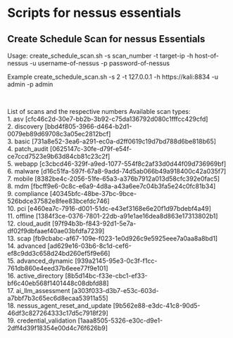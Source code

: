 <h1>Scripts for nessus essentials</h1>

<h2>Create Schedule Scan for nessus Essentials</h2>
<p>Usage: create_schedule_scan.sh -s scan_number -t target-ip -h host-of-nessus -u username-of-nessus -p password-of-nessus</p>
<p>Example create_schedule_scan.sh -s 2 -t 127.0.0.1 -h https://kali:8834 -u admin -p admin</p>
<br>
<p>List of scans and the respective numbers
Available scan types:
<br>1. asv [cfc46c2d-30e7-bb2b-3b92-c75da136792d080c1fffcc429cfd]
<br>2. discovery [bbd4f805-3966-d464-b2d1-0079eb89d69708c3a05ec2812bcf]
<br>3. basic [731a8e52-3ea6-a291-ec0a-d2ff0619c19d7bd788d6be818b65]
<br>4. patch_audit [0625147c-30fe-d79f-e54f-ce7ccd7523e9b63d84cb81c23c2f]
<br>5. webapp [c3cbcd46-329f-a9ed-1077-554f8c2af33d0d44f09d736969bf]
<br>6. malware [d16c51fa-597f-67a8-9add-74d5ab066b49a918400c42a035f7]
<br>7. mobile [8382be4c-2056-51fe-65a3-a376b7912a013d58cfc392e0fac5]
<br>8. mdm [fbcff9e6-0c8c-e6a9-4d8a-a43a6ee7c04b3fa5e24c0fc81b34]
<br>9. compliance [40345bfc-48be-37bc-9bce-526bdce37582e8fee83bcefdc746]
<br>10. pci [e460ea7c-7916-d001-51dc-e43ef3168e6e20f1d97bdebf4a49]
<br>11. offline [1384f3ce-0376-7801-22db-a91e1ae16dea8d863e17313802b1]
<br>12. cloud_audit [97f94b3b-f843-92d1-5e7a-df02f9dbfaaef40ae03bfdfa7239]
<br>13. scap [fb9cbabc-af67-109e-f023-1e0d926c9e5925eee7a0aa8a8bd1]
<br>14. advanced [ad629e16-03b6-8c1d-cef6-ef8c9dd3c658d24bd260ef5f9e66]
<br>15. advanced_dynamic [939a2145-95e3-0c3f-f1cc-761db860e4eed37b6eee77f9e101]
<br>16. active_directory [8b5d14bc-f33e-cbc1-ef33-bf6c40eb568f1401448c08dbfd88]
<br>17. ai_llm_assessment [a303f033-d3b7-e53c-603d-a7bbf7b3c65ec6d8ecaa53911a55]
<br>18. nessus_agent_reset_and_update [9b562e88-e3dc-41c8-90d5-46df3c827264333c17d5c7918f29]
<br>19. credential_validation [1aaa8505-5326-e30c-d9e1-2dff4d39f18354e00d4c76f626b9]
</p>
